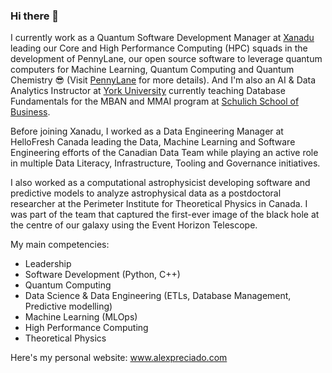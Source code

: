 ### Hi there 👋

I currently work as a Quantum Software Development Manager at [Xanadu](https://xanadu.ai) leading our Core and High Performance Computing (HPC) squads in the development of PennyLane, our open source software to leverage quantum computers for Machine Learning, Quantum Computing and Quantum Chemistry 😎 (Visit [PennyLane](https://pennylane.ai) for more details). And I'm also an AI & Data Analytics Instructor at [York University](https://yorku.ca) currently teaching Database Fundamentals for the MBAN and MMAI program at [Schulich School of Business]((https://schulich.yorku.ca)).

Before joining Xanadu, I worked as a Data Engineering Manager at HelloFresh Canada leading the Data, Machine Learning and Software Engineering efforts of the Canadian Data Team while playing an active role in multiple Data Literacy, Infrastructure, Tooling and Governance initiatives.

I also worked as a computational astrophysicist developing software and predictive models to analyze astrophysical data as a postdoctoral researcher at the Perimeter Institute for Theoretical Physics in Canada. I was part of the team that captured the first-ever image of the black hole at the centre of our galaxy using the Event Horizon Telescope.

My main competencies:

- Leadership
- Software Development (Python, C++)
- Quantum Computing
- Data Science & Data Engineering (ETLs, Database Management, Predictive modelling)
- Machine Learning (MLOps)
- High Performance Computing
- Theoretical Physics

Here's my personal website: www.alexpreciado.com


<!--
**Alex-Preciado/Alex-Preciado** is a ✨ _special_ ✨ repository because its `README.md` (this file) appears on your GitHub profile.

Here are some ideas to get you started:

- 🔭 I’m currently working on ...
- 🌱 I’m currently learning ...
- 👯 I’m looking to collaborate on ...
- 🤔 I’m looking for help with ...
- 💬 Ask me about ...
- 📫 How to reach me: ...
- 😄 Pronouns: ...
- ⚡ Fun fact: ...
-->
